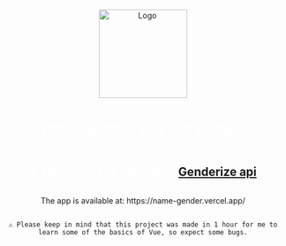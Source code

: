 <div align="center" style="display: flex; flex-direction: column; justify-content: center; align-items: center; height: 100vh;">
    <img  width="160" src="https://i.ibb.co/wCdnyTJ/logo.png" alt="Logo" class="scaled-image">
    <h1 style="color: white; " class="white-text scaled-text">What gender is your name?</h1>
    <h2 style="color: white; " class="white-text scaled-text">A simple Vue.js app using <a href="https://genderize.io/">Genderize api</a></h2>
    <p> The app is available at: https://name-gender.vercel.app/</p>
    
    ⚠️ Please keep in mind that this project was made in 1 hour for me to learn some of the basics of Vue, so expect some bugs.
</div>






